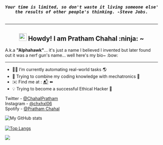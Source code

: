 <pre><i><b><h4 align="center">Your time is limited, so don't waste it living someone else's life. Don't be trapped by dogma – which is living with <br>the results of other people's thinking. -Steve Jobs.</h4></b></i></pre>
<hr>
<h2 align="center"><img src="https://media.giphy.com/media/hvRJCLFzcasrR4ia7z/giphy.gif" width="25px" /> Howdy! I am Pratham Chahal :ninja: ~ </h2>
A.k.a <b>"Alphahawk"</b>... it's just a name I believed I invented but later found out it was a nerf gun's name... well here's my bio~ :bow:
<hr> 

- 👨‍💻 I’m currently automating real-world tasks 🌎
- 🔌 Trying to combine my coding knowledge with mechatronics 🤖
- ✉️ Find me at : [📬](mailto:prathamchahal@gmail.com) ⬅️
- 💡 Trying to become a successful Ethical Hacker 👾

Twitter - [@ChahalPratham](https://twitter.com/ChahalPratham)
<br/>
Instagram - [@chxhxl06](https://www.instagram.com/chxhxl_06/)
<br/>
Spotify - [@Pratham Chahal](https://open.spotify.com/user/zq4cvtlej38cg0cvmztf9wayq)

![My GitHub stats](https://github-readme-stats.vercel.app/api?username=Prathamveer&theme=tokyonight&show_icons=true)
<br/>
<br/>
[![Top Langs](https://github-readme-stats.vercel.app/api/top-langs/?username=anuraghazra&langs_count=10&theme=tokyonight&hide=objective-c,GLSL,rust,Assembly&layout=compact)](https://github.com/anuraghazra/github-readme-stats)

<a href="https://twitter.com/ChahalPratham">
  <img align="center" src="https://github-profile-summary-cards.vercel.app/api/cards/profile-details?username=Prathamveer&theme=github_dark" />
</a>
